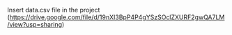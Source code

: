 Insert data.csv file in the project
(https://drive.google.com/file/d/19nXI3BpP4P4gYSzSOclZXURF2gwQA7LM/view?usp=sharing)
